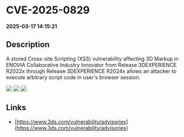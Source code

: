 # CVE-2025-0829

**2025-03-17 14:15:21**

## Description
A stored Cross-site Scripting (XSS) vulnerability affecting 3D Markup in ENOVIA Collaborative Industry Innovator from Release 3DEXPERIENCE R2022x through Release 3DEXPERIENCE R2024x allows an attacker to execute arbitrary script code in user's browser session.

![](https://img.shields.io/static/v1?label=Score&message=8.7&color=red)
![](https://img.shields.io/static/v1?label=Severity&message=HIGH&color=red)
![](https://img.shields.io/static/v1?label=CWE&message=XSS&color=green)

## Links
- [https://www.3ds.com/vulnerability/advisories](https://www.3ds.com/vulnerability/advisories)
